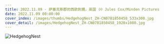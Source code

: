 ```yaml
---
title: 2022.11.09 - 萨塞克斯郡的西欧刺猬，英国 (© Jules Cox/Minden Pictures)
date: 2022.11.09 00:00:00
cover_index: /images/thumbs/HedgehogNest_ZH-CN0781850458_533x300.jpg
cover_detail: /images/HedgehogNest_ZH-CN0781850458_1920x1080.jpg
---
```


![HedgehogNest](/images/HedgehogNest_ZH-CN0781850458_1920x1080.jpg)
